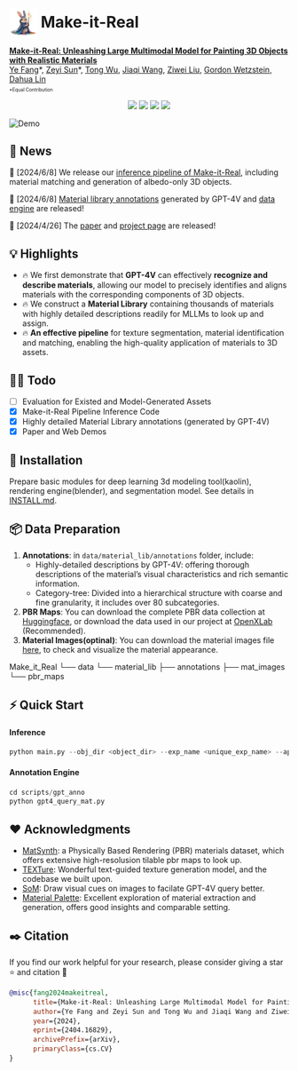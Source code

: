 # <img src="assets/icon.png" style="vertical-align: -14px;" :height="50px" width="50px"> Make-it-Real

**[Make-it-Real: Unleashing Large Multimodal Model for Painting 3D Objects with Realistic Materials](https://arxiv.org/abs/2404.16829)**
</br>
[Ye Fang](https://github.com/Aleafy)\*,
[Zeyi Sun](https://github.com/SunzeY)\*,
[Tong Wu](https://wutong16.github.io/),
[Jiaqi Wang](https://myownskyw7.github.io/),
[Ziwei Liu](https://liuziwei7.github.io/),
[Gordon Wetzstein](https://web.stanford.edu/~gordonwz/),
[Dahua Lin](http://dahua.site/)

<p style="font-size: 0.6em; margin-top: -1em">*Equal Contribution</p>
<p align="center">
<a href="https://arxiv.org/abs/2404.16829"><img src="https://img.shields.io/badge/arXiv-Paper-<color>"></a>
<a href="https://sunzey.github.io/Make-it-Real"><img src="https://img.shields.io/badge/Project-Website-red"></a>
<a href="https://www.youtube.com/watch?v=_j-t8592GCM"><img src="https://img.shields.io/static/v1?label=Demo&message=Video&color=orange"></a>
<a href="" target='_blank'>
<img src="https://visitor-badge.laobi.icu/badge?page_id=Aleafy.Make_it_Real&left_color=gray&right_color=blue">
</a>
</p>


![Demo](./assets/demo.gif)


## 📜 News
🚀 [2024/6/8] We release our [inference pipeline of Make-it-Real](#⚡-quick-start), including material matching and generation of albedo-only 3D objects.

🚀 [2024/6/8] [Material library annotations](#📦-data-preparation) generated by GPT-4V and [data engine](#⚡-quick-start) are released!

🚀 [2024/4/26] The [paper](https://arxiv.org/abs/2404.16829) and [project page](https://sunzey.github.io/Make-it-Real) are released!

## 💡 Highlights
- 🔥 We first demonstrate that **GPT-4V** can effectively **recognize and describe materials**, allowing our model to precisely identifies and aligns materials with the corresponding components of 3D objects.
- 🔥 We construct a **Material Library** containing thousands of materials with highly
detailed descriptions readily for MLLMs to look up and assign.
- 🔥 **An effective pipeline** for texture segmentation, material identification and matching, enabling the high-quality application of materials to
3D assets.

## 👨‍💻 Todo
- [ ] Evaluation for Existed and Model-Generated Assets
- [x] Make-it-Real Pipeline Inference Code
- [x] Highly detailed Material Library annotations (generated by GPT-4V) 
- [x] Paper and Web Demos

## 💾 Installation
Prepare basic modules for deep learning 3d modeling tool(kaolin), rendering engine(blender), and segmentation model. See details in [INSTALL.md](INSTALL.md).


## 📦 Data Preparation
 1. **Annotations**: in `data/material_lib/annotations` folder, include:
    - Highly-detailed descriptions by GPT-4V: offering thorough descriptions of the material’s visual characteristics and rich semantic information.
    - Category-tree: Divided into a hierarchical structure with coarse and fine granularity, it includes over 80 subcategories.
 2. **PBR Maps**: You can download the complete PBR data collection at [Huggingface](https://huggingface.co/datasets/gvecchio/MatSynth/tree/main), or download the data used in our project at [OpenXLab](https://openxlab.org.cn/datasets/YeFang/MatSynth/tree/main) (Recommended).
 3. **Material Images(optinal)**: You can download the material images file [here](https://drive.google.com/file/d/1ob7CV6JiaqFyjuCzlmSnBuNRkzt2qMSG/view?usp=sharing), to check and visualize the material appearance.

Make_it_Real
└── data
   └── material_lib
      ├── annotations
      ├── mat_images
      └── pbr_maps



## ⚡ Quick Start
#### Inference
```python
python main.py --obj_dir <object_dir> --exp_name <unique_exp_name> --api_key <your_own_gpt4_api_key>
```
#### Annotation Engine

```python
cd scripts/gpt_anno
python gpt4_query_mat.py
```

<!-- [annotation code](scripts/gpt_anno) -->
<!-- #### Evalutation -->



## ❤️ Acknowledgments
- [MatSynth](https://huggingface.co/datasets/gvecchio/MatSynth/tree/main): a Physically Based Rendering (PBR) materials dataset, which offers extensive high-resolusion tilable pbr maps to look up.
- [TEXTure](https://github.com/TEXTurePaper/TEXTurePaper): Wonderful text-guided texture generation model, and the codebase we built upon.
- [SoM](https://som-gpt4v.github.io/): Draw visual cues on images to facilate GPT-4V query better.
- [Material Palette](https://github.com/astra-vision/MaterialPalette): Excellent exploration of material extraction and generation, offers good insights and comparable setting.

## ✒️ Citation
If you find our work helpful for your research, please consider giving a star ⭐ and citation 📝
```bibtex
@misc{fang2024makeitreal,
      title={Make-it-Real: Unleashing Large Multimodal Model for Painting 3D Objects with Realistic Materials}, 
      author={Ye Fang and Zeyi Sun and Tong Wu and Jiaqi Wang and Ziwei Liu and Gordon Wetzstein and Dahua Lin},
      year={2024},
      eprint={2404.16829},
      archivePrefix={arXiv},
      primaryClass={cs.CV}
}
```
